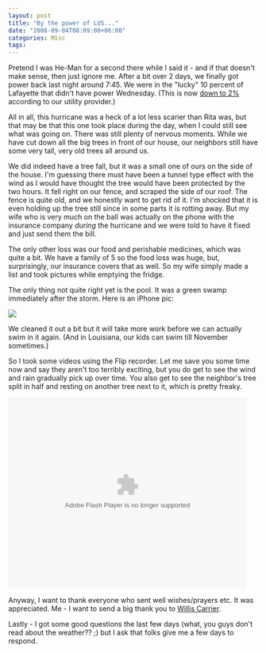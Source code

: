 ```yaml
---
layout: post
title: "By the power of LUS..."
date: "2008-09-04T08:09:00+06:00"
categories: Misc 
tags: 
---
```


Pretend I was He-Man for a second there while I said it - and if that doesn't make sense, then just ignore me. After a bit over 2 days, we finally got power back last night around 7:45. We were in the "lucky" 10 percent of Lafayette that didn't have power Wednesday. (This is now <a href="http://www.lus.org/site.php?pageID=229">down to 2%</a> according to our utility provider.) 

All in all, this hurricane was a heck of a lot less scarier than Rita was, but that may be that this one took place during the day, when I could still see what was going on. There was still plenty of nervous moments. While we have cut down all the big trees in front of our house, our neighbors still have some very tall, very old trees all around us. 

We did indeed have a tree fall, but it was a small one of ours on the side of the house. I'm guessing there must have been a tunnel type effect with the wind as I would have thought the tree would have been protected by the two hours. It fell right on our fence, and scraped the side of our roof. The fence is quite old, and we honestly want to get rid of it. I'm shocked that it is even holding up the tree still since in some parts it is rotting away. But my wife who is very much on the ball was actually on the phone with the insurance company <i>during</i> the hurricane and we were told to have it fixed and just send them the bill.

The only other loss was our food and perishable medicines, which was quite a bit. We have a family of 5 so the food loss was huge, but, surprisingly, our insurance covers that as well. So my wife simply made a list and took pictures while emptying the fridge. 

The only thing not quite right yet is the pool. It was a green swamp immediately after the storm. Here is an iPhone pic:

<img src="https://static.raymondcamden.com/images/pool.jpg">

We cleaned it out a bit but it will take more work before we can actually swim in it again. (And in Louisiana, our kids can swim till November sometimes.) 

So I took some videos using the Flip recorder. Let me save you some time now and say they aren't too terribly exciting, but you do get to see the wind and rain gradually pick up over time. You also get to see the neighbor's tree split in half and resting on another tree next to it, which is pretty freaky. 

<object width="480" height="385"><param name="movie" value="http://www.youtube.com/p/FD4514E73551E241"></param><embed src="http://www.youtube.com/p/FD4514E73551E241" type="application/x-shockwave-flash" width="480" height="385"></embed></object>

Anyway, I want to thank everyone who sent well wishes/prayers etc. It was appreciated. Me - I want to send a big thank you to <a href="http://en.wikipedia.org/wiki/Willis_Haviland_Carrier">Willis Carrier</a>.

Lastly - I got some good questions the last few days (what, you guys don't read about the weather?? ;) but I ask that folks give me a few days to respond.